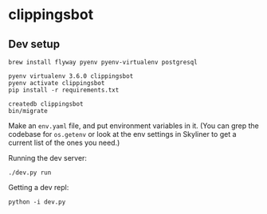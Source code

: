 # clippingsbot

## Dev setup

```
brew install flyway pyenv pyenv-virtualenv postgresql

pyenv virtualenv 3.6.0 clippingsbot
pyenv activate clippingsbot
pip install -r requirements.txt

createdb clippingsbot
bin/migrate
```

Make an `env.yaml` file, and put environment variables in it. (You can grep the codebase for `os.getenv` or look at the env settings in Skyliner to get a current list of the ones you need.)

Running the dev server:

```
./dev.py run
```

Getting a dev repl:

```
python -i dev.py
```

